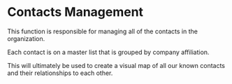 # Contacts Management

This function is responsible for managing all of the contacts in the organization.

Each contact is on a master list that is grouped by company affiliation.

This will ultimately be used to create a visual map of all our known contacts and their relationships to each other.
